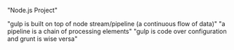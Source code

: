 "Node.js Project" 

"gulp is built on top of node stream/pipeline (a continuous flow of data)"
"a pipeline is a chain of processing elements"
"gulp is code over configuration and grunt is wise versa"